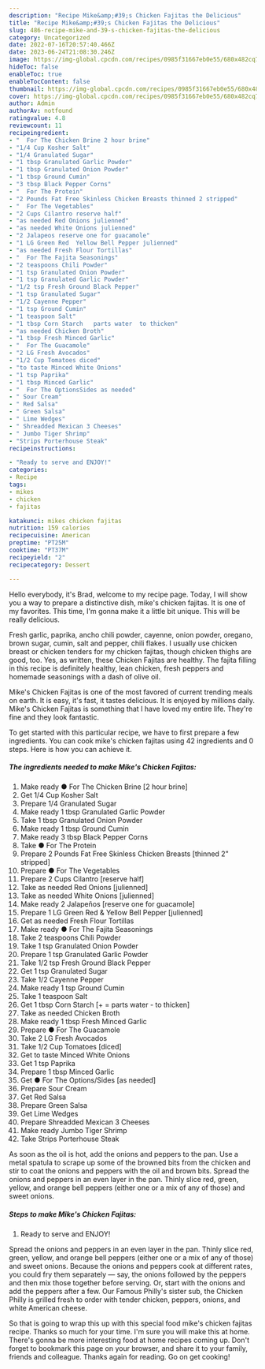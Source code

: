 ```yaml
---
description: "Recipe Mike&amp;#39;s Chicken Fajitas the Delicious"
title: "Recipe Mike&amp;#39;s Chicken Fajitas the Delicious"
slug: 486-recipe-mike-and-39-s-chicken-fajitas-the-delicious
category: Uncategorized
date: 2022-07-16T20:57:40.466Z
date: 2023-06-24T21:08:30.246Z
image: https://img-global.cpcdn.com/recipes/0985f31667eb0e55/680x482cq70/mikes-chicken-fajitas-recipe-main-photo.jpg
hideToc: false
enableToc: true
enableTocContent: false
thumbnail: https://img-global.cpcdn.com/recipes/0985f31667eb0e55/680x482cq70/mikes-chicken-fajitas-recipe-main-photo.jpg
cover: https://img-global.cpcdn.com/recipes/0985f31667eb0e55/680x482cq70/mikes-chicken-fajitas-recipe-main-photo.jpg
author: Admin
authorAv: notfound
ratingvalue: 4.8
reviewcount: 11
recipeingredient:
- "  For The Chicken Brine 2 hour brine"
- "1/4 Cup Kosher Salt"
- "1/4 Granulated Sugar"
- "1 tbsp Granulated Garlic Powder"
- "1 tbsp Granulated Onion Powder"
- "1 tbsp Ground Cumin"
- "3 tbsp Black Pepper Corns"
- "  For The Protein"
- "2 Pounds Fat Free Skinless Chicken Breasts thinned 2 stripped"
- "  For The Vegetables"
- "2 Cups Cilantro reserve half"
- "as needed Red Onions julienned"
- "as needed White Onions julienned"
- "2 Jalapeos reserve one for guacamole"
- "1 LG Green Red  Yellow Bell Pepper julienned"
- "as needed Fresh Flour Tortillas"
- "  For The Fajita Seasonings"
- "2 teaspoons Chili Powder"
- "1 tsp Granulated Onion Powder"
- "1 tsp Granulated Garlic Powder"
- "1/2 tsp Fresh Ground Black Pepper"
- "1 tsp Granulated Sugar"
- "1/2 Cayenne Pepper"
- "1 tsp Ground Cumin"
- "1 teaspoon Salt"
- "1 tbsp Corn Starch   parts water  to thicken"
- "as needed Chicken Broth"
- "1 tbsp Fresh Minced Garlic"
- "  For The Guacamole"
- "2 LG Fresh Avocados"
- "1/2 Cup Tomatoes diced"
- "to taste Minced White Onions"
- "1 tsp Paprika"
- "1 tbsp Minced Garlic"
- "  For The OptionsSides as needed"
- " Sour Cream"
- " Red Salsa"
- " Green Salsa"
- " Lime Wedges"
- " Shreadded Mexican 3 Cheeses"
- " Jumbo Tiger Shrimp"
- "Strips Porterhouse Steak"
recipeinstructions:

- "Ready to serve and ENJOY!"
categories:
- Recipe
tags:
- mikes
- chicken
- fajitas

katakunci: mikes chicken fajitas 
nutrition: 159 calories
recipecuisine: American
preptime: "PT25M"
cooktime: "PT37M"
recipeyield: "2"
recipecategory: Dessert

---
```



Hello everybody, it's Brad, welcome to my recipe page. Today, I will show you a way to prepare a distinctive dish, mike&#39;s chicken fajitas. It is one of my favorites. This time, I'm gonna make it a little bit unique. This will be really delicious.

Fresh garlic, paprika, ancho chili powder, cayenne, onion powder, oregano, brown sugar, cumin, salt and pepper, chili flakes. I usually use chicken breast or chicken tenders for my chicken fajitas, though chicken thighs are good, too. Yes, as written, these Chicken Fajitas are healthy. The fajita filling in this recipe is definitely healthy, lean chicken, fresh peppers and homemade seasonings with a dash of olive oil.

Mike&#39;s Chicken Fajitas is one of the most favored of current trending meals on earth. It is easy, it's fast, it tastes delicious. It is enjoyed by millions daily. Mike&#39;s Chicken Fajitas is something that I have loved my entire life. They're fine and they look fantastic.


To get started with this particular recipe, we have to first prepare a few ingredients. You can cook mike&#39;s chicken fajitas using 42 ingredients and 0 steps. Here is how you can achieve it.

<!--inarticleads1-->

##### The ingredients needed to make Mike&#39;s Chicken Fajitas:

1. Make ready  ● For The Chicken Brine [2 hour brine]
1. Get 1/4 Cup Kosher Salt
1. Prepare 1/4 Granulated Sugar
1. Make ready 1 tbsp Granulated Garlic Powder
1. Take 1 tbsp Granulated Onion Powder
1. Make ready 1 tbsp Ground Cumin
1. Make ready 3 tbsp Black Pepper Corns
1. Take  ● For The Protein
1. Prepare 2 Pounds Fat Free Skinless Chicken Breasts [thinned 2&#34; stripped]
1. Prepare  ● For The Vegetables
1. Prepare 2 Cups Cilantro [reserve half]
1. Take as needed Red Onions [julienned]
1. Take as needed White Onions [julienned]
1. Make ready 2 Jalapeños [reserve one for guacamole]
1. Prepare 1 LG Green Red &amp; Yellow Bell Pepper [julienned]
1. Get as needed Fresh Flour Tortillas
1. Make ready  ● For The Fajita Seasonings
1. Take 2 teaspoons Chili Powder
1. Take 1 tsp Granulated Onion Powder
1. Prepare 1 tsp Granulated Garlic Powder
1. Take 1/2 tsp Fresh Ground Black Pepper
1. Get 1 tsp Granulated Sugar
1. Take 1/2 Cayenne Pepper
1. Make ready 1 tsp Ground Cumin
1. Take 1 teaspoon Salt
1. Get 1 tbsp Corn Starch [+ = parts water - to thicken]
1. Take as needed Chicken Broth
1. Make ready 1 tbsp Fresh Minced Garlic
1. Prepare  ● For The Guacamole
1. Take 2 LG Fresh Avocados
1. Take 1/2 Cup Tomatoes [diced]
1. Get to taste Minced White Onions
1. Get 1 tsp Paprika
1. Prepare 1 tbsp Minced Garlic
1. Get  ● For The Options/Sides [as needed]
1. Prepare  Sour Cream
1. Get  Red Salsa
1. Prepare  Green Salsa
1. Get  Lime Wedges
1. Prepare  Shreadded Mexican 3 Cheeses
1. Make ready  Jumbo Tiger Shrimp
1. Take Strips Porterhouse Steak


As soon as the oil is hot, add the onions and peppers to the pan. Use a metal spatula to scrape up some of the browned bits from the chicken and stir to coat the onions and peppers with the oil and brown bits. Spread the onions and peppers in an even layer in the pan. Thinly slice red, green, yellow, and orange bell peppers (either one or a mix of any of those) and sweet onions. 

<!--inarticleads2-->

##### Steps to make Mike&#39;s Chicken Fajitas:


1. Ready to serve and ENJOY!

Spread the onions and peppers in an even layer in the pan. Thinly slice red, green, yellow, and orange bell peppers (either one or a mix of any of those) and sweet onions. Because the onions and peppers cook at different rates, you could fry them separately — say, the onions followed by the peppers and then mix those together before serving. Or, start with the onions and add the peppers after a few. Our Famous Philly&#39;s sister sub, the Chicken Philly is grilled fresh to order with tender chicken, peppers, onions, and white American cheese. 

So that is going to wrap this up with this special food mike&#39;s chicken fajitas recipe. Thanks so much for your time. I'm sure you will make this at home. There's gonna be more interesting food at home recipes coming up. Don't forget to bookmark this page on your browser, and share it to your family, friends and colleague. Thanks again for reading. Go on get cooking!
